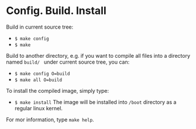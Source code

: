 # Config. Build. Install

Build in current source tree:
- `$ make config`
- `$ make`

Build to another directory, e.g. if you want to compile all files into a
directory named `build/ ` under current source tree, you can:
- `$ make config O=build`
- `$ make all O=build`

To install the compiled image, simply type:
- `$ make install`
The image will be installed into `/boot` directory as a regular linux kernel.

For mor information, type `make help`.
